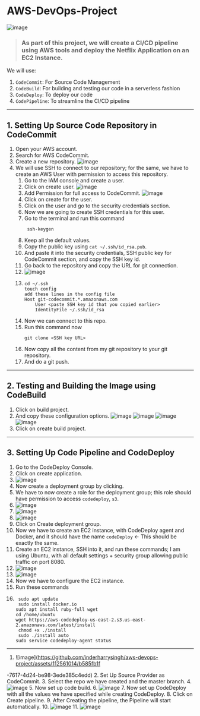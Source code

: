 # AWS-DevOps-Project

![image](https://github.com/inderharrysingh/aws-devops-project/assets/112561014/3598abe3-227e-48a3-94d8-7dc6241d8d0a)

> ### As part of this project, we will create a CI/CD pipeline using AWS tools and deploy the Netflix Application on an EC2 Instance. 
We will use:
1. `CodeCommit`: For Source Code Management
2. `CodeBuild`: For building and testing our code in a serverless fashion
3.  `CodeDeploy`: To deploy our code
4.  `CodePipeline`: To streamline the CI/CD pipeline

---
## 1. Setting Up Source Code Repository in CodeCommit 

1. Open your AWS account.
2. Search for AWS CodeCommit.
3. Create a new repository.
   ![image](https://github.com/inderharrysingh/aws-devops-project/assets/112561014/630500c6-b519-442e-bc54-dd281c7a4fe2)
4. We will use SSH to connect to our repository; for the same, we have to create an AWS User with permission to access this repository.
     1. Go to the IAM console and create a user.
     2. Click on create user.
      ![image](https://github.com/inderharrysingh/aws-devops-project/assets/112561014/c4cafbcb-7a0a-49b4-9caa-bb919dc5f5b1)
     3. Add Permission for full access to CodeCommit.
      ![image](https://github.com/inderharrysingh/aws-devops-project/assets/112561014/4bcd389c-33ae-4abc-8afa-883479172b91)
     4. Click on create for the user.
     5. Click on the user and go to the security credentials section.
     6. Now we are going to create SSH credentials for this user.
     7. Go to the terminal and run this command  
        ```
         ssh-keygen
        ```
     8. Keep all the default values.
     9. Copy the public key using `cat ~/.ssh/id_rsa.pub`.
     10. And paste it into the security credentials, SSH public key for CodeCommit section, and copy the SSH key id.
     11. Go back to the repository and copy the URL for git connection.
     12. ![image](https://github.com/inderharrysingh/aws-devops-project/assets/112561014/0f895930-2429-4462-9793-91ff11399bfb)
     13.  ```
          cd ~/.ssh
          touch config
          add these lines in the config file
          Host git-codecommit.*.amazonaws.com
              User <paste SSH key id that you copied earlier>
              IdentityFile ~/.ssh/id_rsa

          ```
     13. Now we can connect to this repo.
     14. Run this command now
          ```
          git clone <SSH key URL>
          ```
     15. Now copy all the content from my git repository to your git repository.
     16. And do a git push.
  
  ---
## 2. Testing and Building the Image using CodeBuild

  1. Click on build project.
  2. And copy these configuration options.
     ![image](https://github.com/inderharrysingh/aws-devops-project/assets/112561014/e096de5b-41c0-476d-b63b-254cda1a6b7b)
     ![image](https://github.com/inderharrysingh/aws-devops-project/assets/112561014/566fe040-8b7e-4958-84e3-6dfc4a55d5ef)
     ![image](https://github.com/inderharrysingh/aws-devops-project/assets/112561014/d30308a5-28c9-49e3-9b17-d7df91066fef)
     ![image](https://github.com/inderharrysingh/aws-devops-project/assets/112561014/658930d2-d25e-498f-a270-846281cd1627)
  3. Click on create build project.

---
## 3. Setting Up Code Pipeline and CodeDeploy

   1. Go to the CodeDeploy Console.
   2. Click on create application.
   3. ![image](https://github.com/inderharrysingh/aws-devops-project/assets/112561014/f5810d03-1cd4-4a92-b2ab-17d14031aee1)
   4. Now create a deployment group by clicking.
   5. We have to now create a role for the deployment group; this role should have permission to access `codedeploy`, `s3`.
   6. ![image](https://github.com/inderharrysingh/aws-devops-project/assets/112561014/35334675-e8cd-414d-b1eb-cc050a1142d4)
   7. ![image](https://github.com/inderharrysingh/aws-devops-project/assets/112561014/6af1d51e-e7f8-40c9-a6f4-283d64e0c741)
   8. ![image](https://github.com/inderharrysingh/aws-devops-project/assets/112561014/bb3124b6-478d-47ee-9319-0bc58a688dc6)
   9. Click on Create deployment group.
   10. Now we have to create an EC2 instance, with CodeDeploy agent and Docker, and it should have the name `codeDeploy` <- This should be exactly the same.
   11. Create an EC2 instance, SSH into it, and run these commands; I am using Ubuntu, with all default settings + security group allowing public traffic on port 8080.
   12.  ![image](https://github.com/inderharrysingh/aws-devops-project/assets/112561014/95bce315-31b4-480c-aed7-f91045d10f25)
   13.  ![image](https://github.com/inderharrysingh/aws-devops-project/assets/112561014/7b8fa1ed-8141-4b47-809a-29c2d2f8e43d)
   14.  Now we have to configure the EC2 instance.
   15. Run these commands
   16.  ```
         sudo apt update
         sudo install docker.io
        sudo apt install ruby-full wget
        cd /home/ubuntu
        wget https://aws-codedeploy-us-east-2.s3.us-east-2.amazonaws.com/latest/install
         chmod +x ./install
         sudo ./install auto
        sudo service codedeploy-agent status
        ```

   ---

  1. ![image](https://github.com/inderharrysingh/aws-devops-project/assets/112561014/b585fb1f

-7617-4d24-be98-3ede385c4edd)
  2. Set Up Source Provider as CodeCommit.
  3. Select the repo we have created and the master branch.
  4. ![image](https://github.com/inderharrysingh/aws-devops-project/assets/112561014/c5cfb4dc-62fd-439d-bba1-1fae7dfa9d1e)
  5. Now set up code build.
  6. ![image](https://github.com/inderharrysingh/aws-devops-project/assets/112561014/5541538a-be4c-4b0e-9566-37ab7f980c88)
  7. Now set up CodeDeploy with all the values we have specified while creating CodeDeploy.
  8. Click on Create pipeline.
  9. After Creating the pipeline, the Pipeline will start automatically.
  10. ![image](https://github.com/inderharrysingh/aws-devops-project/assets/112561014/817c9729-b785-4444-9109-cd9042e8a11f)
  11. ![image](https://github.com/inderharrysingh/aws-devops-project/assets/112561014/2952c26a-2411-4232-b790-b4b1dbfde2ca)
